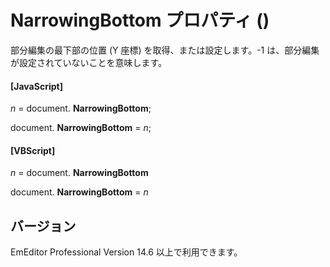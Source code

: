 # NarrowingBottom プロパティ ()

部分編集の最下部の位置 (Y 座標) を取得、または設定します。-1 は、部分編集が設定されていないことを意味します。

#### \[JavaScript\]

_n_ = document. **NarrowingBottom**;

document. **NarrowingBottom** = _n_;

#### \[VBScript\]

_n_ = document. **NarrowingBottom**

document. **NarrowingBottom** = _n_

## バージョン

EmEditor Professional Version 14.6 以上で利用できます。